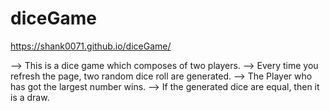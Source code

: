 # diceGame
https://shank0071.github.io/diceGame/

--> This is a dice game which composes of two players.
--> Every time you refresh the page, two random dice roll are generated.
--> The Player who has got the largest number wins.
--> If the generated dice are equal, then it is a draw.

